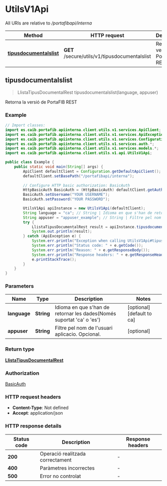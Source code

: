 # UtilsV1Api

All URIs are relative to */portafibapi/interna*

| Method | HTTP request | Description |
|------------- | ------------- | -------------|
| [**tipusdocumentalslist**](UtilsV1Api.md#tipusdocumentalslist) | **GET** /secure/utils/v1/tipusdocumentalslist | Retorna la versió de PortaFIB REST |



## tipusdocumentalslist

> LlistaTipusDocumentalRest tipusdocumentalslist(language, appuser)

Retorna la versió de PortaFIB REST

### Example

```java
// Import classes:
import es.caib.portafib.apiinterna.client.utils.v1.services.ApiClient;
import es.caib.portafib.apiinterna.client.utils.v1.services.ApiException;
import es.caib.portafib.apiinterna.client.utils.v1.services.Configuration;
import es.caib.portafib.apiinterna.client.utils.v1.services.auth.*;
import es.caib.portafib.apiinterna.client.utils.v1.services.models.*;
import es.caib.portafib.apiinterna.client.utils.v1.api.UtilsV1Api;

public class Example {
    public static void main(String[] args) {
        ApiClient defaultClient = Configuration.getDefaultApiClient();
        defaultClient.setBasePath("/portafibapi/interna");
        
        // Configure HTTP basic authorization: BasicAuth
        HttpBasicAuth BasicAuth = (HttpBasicAuth) defaultClient.getAuthentication("BasicAuth");
        BasicAuth.setUsername("YOUR USERNAME");
        BasicAuth.setPassword("YOUR PASSWORD");

        UtilsV1Api apiInstance = new UtilsV1Api(defaultClient);
        String language = "ca"; // String | Idioma en que s'han de retornar les dades(Només suportat 'ca' o 'es')
        String appuser = "appuser_example"; // String | Filtre pel nom de l'usuari aplicacio. Opcional.
        try {
            LlistaTipusDocumentalRest result = apiInstance.tipusdocumentalslist(language, appuser);
            System.out.println(result);
        } catch (ApiException e) {
            System.err.println("Exception when calling UtilsV1Api#tipusdocumentalslist");
            System.err.println("Status code: " + e.getCode());
            System.err.println("Reason: " + e.getResponseBody());
            System.err.println("Response headers: " + e.getResponseHeaders());
            e.printStackTrace();
        }
    }
}
```

### Parameters


| Name | Type | Description  | Notes |
|------------- | ------------- | ------------- | -------------|
| **language** | **String**| Idioma en que s&#39;han de retornar les dades(Només suportat &#39;ca&#39; o &#39;es&#39;) | [optional] [default to ca] |
| **appuser** | **String**| Filtre pel nom de l&#39;usuari aplicacio. Opcional. | [optional] |

### Return type

[**LlistaTipusDocumentalRest**](LlistaTipusDocumentalRest.md)

### Authorization

[BasicAuth](../README.md#BasicAuth)

### HTTP request headers

- **Content-Type**: Not defined
- **Accept**: application/json


### HTTP response details
| Status code | Description | Response headers |
|-------------|-------------|------------------|
| **200** | Operació realitzada correctament |  -  |
| **400** | Paràmetres incorrectes |  -  |
| **500** | Error no controlat |  -  |

